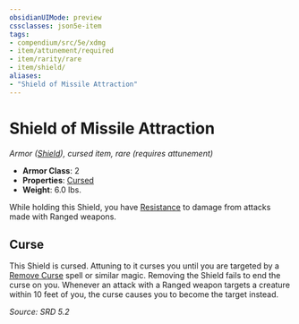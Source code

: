 ```yaml
---
obsidianUIMode: preview
cssclasses: json5e-item
tags:
- compendium/src/5e/xdmg
- item/attunement/required
- item/rarity/rare
- item/shield/
aliases: 
- "Shield of Missile Attraction"
---
```

# Shield of Missile Attraction
*Armor ([Shield](shield-xphb.md)), cursed item, rare (requires attunement)*  

- **Armor Class**: 2
- **Properties**: [Cursed](rules/item-properties.md#Cursed%20Items)
- **Weight**: 6.0 lbs.

While holding this Shield, you have [Resistance](Mechanics/z_Templates/dm/rules/variant-rules/resistance-xphb.md) to damage from attacks made with Ranged weapons.

## Curse

This Shield is cursed. Attuning to it curses you until you are targeted by a [Remove Curse](remove-curse-xphb.md) spell or similar magic. Removing the Shield fails to end the curse on you. Whenever an attack with a Ranged weapon targets a creature within 10 feet of you, the curse causes you to become the target instead.

*Source: SRD 5.2*